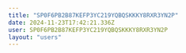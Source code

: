 ```yaml
---
title: "SP0F6PB2B87KEFP3YC219YQBQSKKKY8RXR3YN2P"
date: 2024-11-23T17:42:21.336Z
user: SP0F6PB2B87KEFP3YC219YQBQSKKKY8RXR3YN2P
layout: "users"
---
```

    